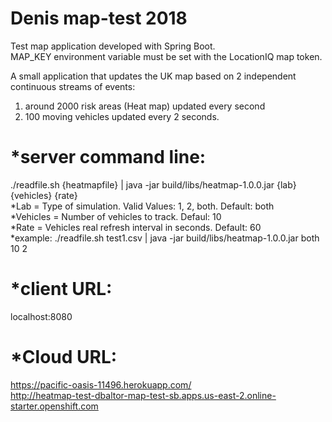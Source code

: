# Denis map-test 2018
Test map application developed with Spring Boot.
<br>MAP_KEY environment variable must be set with the LocationIQ map token.

A small application that updates the UK map based on 2 independent continuous streams of events: 
1) around 2000 risk areas (Heat map) updated every second 
2) 100 moving vehicles updated every 2 seconds.

*server command line:
=====================
./readfile.sh {heatmapfile} | java -jar build/libs/heatmap-1.0.0.jar {lab} {vehicles} {rate}
<br>*Lab = Type of simulation. Valid Values: 1, 2, both. Default: both
<br>*Vehicles = Number of vehicles to track. Defaul: 10
<br>*Rate = Vehicles real refresh interval in seconds. Default: 60
<br>*example: ./readfile.sh test1.csv | java -jar build/libs/heatmap-1.0.0.jar both 10 2

*client URL:
============
localhost:8080

*Cloud URL:
===========
https://pacific-oasis-11496.herokuapp.com/
<br>http://heatmap-test-dbaltor-map-test-sb.apps.us-east-2.online-starter.openshift.com




